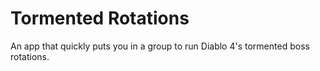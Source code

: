 # Tormented Rotations

An app that quickly puts you in a group to run Diablo 4's tormented boss rotations.
